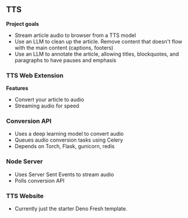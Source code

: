 ## TTS

**Project goals**
- Stream article audio to browser from a TTS model
- Use an LLM to clean up the article. Remove content that doesn't flow with the main content (captions, footers)
- Use an LLM to annotate the article, allowing titles, blockquotes, and paragraphs to have pauses and emphasis

### TTS Web Extension
**Features**
- Convert your article to audio
- Streaming audio for speed

### Conversion API
- Uses a deep learning model to convert audio
- Queues audio conversion tasks using Celery
- Depends on Torch, Flask, gunicorn, redis

### Node Server
- Uses Server Sent Events to stream audio
- Polls conversion API

### TTS Website
- Currently just the starter Deno Fresh template.